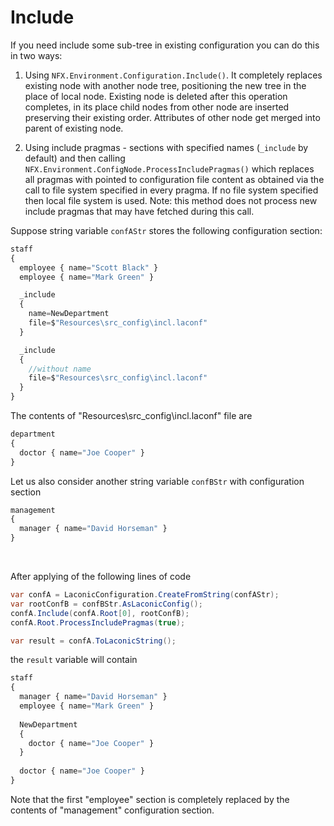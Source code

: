 # Include

If you need include some sub-tree in existing configuration you can do this in two ways:

1. Using `NFX.Environment.Configuration.Include()`. 
It completely replaces existing node with another node tree, positioning the new tree in the place of local node. 
Existing node is deleted after this operation completes, in its place child nodes from other node are inserted preserving their existing order. 
Attributes of other node get merged into parent of existing node.

2. Using include pragmas - sections with specified names (`_include` by default) and then calling `NFX.Environment.ConfigNode.ProcessIncludePragmas()` 
which replaces all pragmas with pointed to configuration file content as obtained via the call to file system specified in every pragma. 
If no file system specified then local file system is used. 
Note: this method does not process new include pragmas that may have fetched during this call.

Suppose string variable `confAStr` stores the following configuration section:

```js
staff
{
  employee { name="Scott Black" }
  employee { name="Mark Green" }

  _include
  {
    name=NewDepartment
    file=$"Resources\src_config\incl.laconf"
  }

  _include
  {
    //without name
    file=$"Resources\src_config\incl.laconf"
  }
}
```

The contents of "Resources\src_config\incl.laconf" file are

```js
department
{
  doctor { name="Joe Cooper" }
}
```

Let us also consider another string variable `confBStr` with configuration section

```js
management
{
  manager { name="David Horseman" }
}
```

<br>

After applying of the following lines of code

```cs
var confA = LaconicConfiguration.CreateFromString(confAStr);
var rootConfB = confBStr.AsLaconicConfig();
confA.Include(confA.Root[0], rootConfB);
confA.Root.ProcessIncludePragmas(true);

var result = confA.ToLaconicString();

```

the `result` variable will contain

```js
staff
{
  manager { name="David Horseman" }
  employee { name="Mark Green" }
  
  NewDepartment
  {
    doctor { name="Joe Cooper" }
  }
  
  doctor { name="Joe Cooper" }
}
```

Note that the first "employee" section is completely replaced by the contents of "management" configuration section.